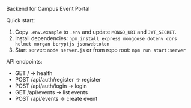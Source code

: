Backend for Campus Event Portal

Quick start:

1. Copy `.env.example` to `.env` and update `MONGO_URI` and `JWT_SECRET`.
2. Install dependencies: `npm install express mongoose dotenv cors helmet morgan bcryptjs jsonwebtoken`
3. Start server: `node server.js` or from repo root: `npm run start:server`

API endpoints:
- GET / -> health
- POST /api/auth/register -> register
- POST /api/auth/login -> login
- GET /api/events -> list events
- POST /api/events -> create event
